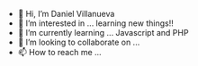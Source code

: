 - 👋 Hi, I’m Daniel Villanueva
- 👀 I’m interested in ... learning new things!!
- 🌱 I’m currently learning ... Javascript and PHP
- 💞️ I’m looking to collaborate on ...
- 📫 How to reach me ...

<!---
DanVillanueva30/DanVillanueva30 is a ✨ special ✨ repository because its `README.md` (this file) appears on your GitHub profile.
You can click the Preview link to take a look at your changes.
--->
